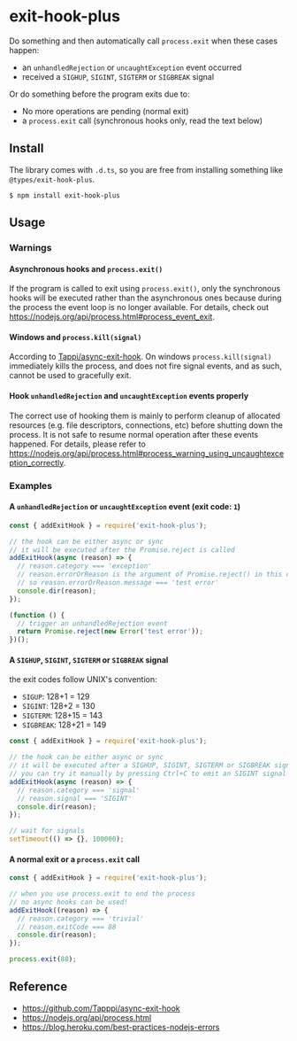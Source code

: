 # exit-hook-plus

Do something and then automatically call `process.exit` when these cases happen:

- an `unhandledRejection` or `uncaughtException` event occurred
- received a `SIGHUP`, `SIGINT`, `SIGTERM` or `SIGBREAK` signal

Or do something before the program exits due to:

- No more operations are pending (normal exit)
- a `process.exit` call (synchronous hooks only, read the text below)

## Install

The library comes with `.d.ts`, so you are free from installing something like `@types/exit-hook-plus`.

```text
$ npm install exit-hook-plus
```

## Usage

### Warnings

#### Asynchronous hooks and `process.exit()`

If the program is called to exit using `process.exit()`, only the synchronous hooks will be executed rather than the asynchronous ones because during the process the event loop is no longer available. For details, check out https://nodejs.org/api/process.html#process_event_exit.

#### Windows and `process.kill(signal)`

According to [Tappi/async-exit-hook](https://github.com/Tapppi/async-exit-hook/blob/master/readme.md#windows-and-processkillsignal).
On windows `process.kill(signal)` immediately kills the process, and does not fire signal events, and as such, cannot be used to gracefully exit.

#### Hook `unhandledRejection` and `uncaughtException` events properly

The correct use of hooking them is mainly to perform cleanup of allocated resources (e.g. file descriptors, connections, etc) before shutting down the process.
It is not safe to resume normal operation after these events happened. For details, please refer to https://nodejs.org/api/process.html#process_warning_using_uncaughtexception_correctly.

### Examples

#### A `unhandledRejection` or `uncaughtException` event (exit code: `1`)

```javascript
const { addExitHook } = require('exit-hook-plus');

// the hook can be either async or sync
// it will be executed after the Promise.reject is called
addExitHook(async (reason) => {
  // reason.category === 'exception'
  // reason.errorOrReason is the argument of Promise.reject() in this case
  // so reason.errorOrReason.message === 'test error'
  console.dir(reason);
});

(function () {
  // trigger an unhandledRejection event
  return Promise.reject(new Error('test error'));
})();
```

#### A `SIGHUP`, `SIGINT`, `SIGTERM` or `SIGBREAK` signal

the exit codes follow UNIX's convention:

- `SIGUP`: 128+1 = 129
- `SIGINT`: 128+2 = 130
- `SIGTERM`: 128+15 = 143
- `SIGBREAK`: 128+21 = 149

```javascript
const { addExitHook } = require('exit-hook-plus');

// the hook can be either async or sync
// it will be executed after a SIGHUP, SIGINT, SIGTERM or SIGBREAK signal was sent
// you can try it manually by pressing Ctrl+C to emit an SIGINT signal
addExitHook(async (reason) => {
  // reason.category === 'signal'
  // reason.signal === 'SIGINT'
  console.dir(reason);
});

// wait for signals
setTimeout(() => {}, 100000);
```

#### A normal exit or a `process.exit` call

```javascript
const { addExitHook } = require('exit-hook-plus');

// when you use process.exit to end the process
// no async hooks can be used!
addExitHook((reason) => {
  // reason.category === 'trivial'
  // reason.exitCode === 88
  console.dir(reason);
});

process.exit(88);
```

#### 

## Reference

- https://github.com/Tapppi/async-exit-hook
- https://nodejs.org/api/process.html
- https://blog.heroku.com/best-practices-nodejs-errors
